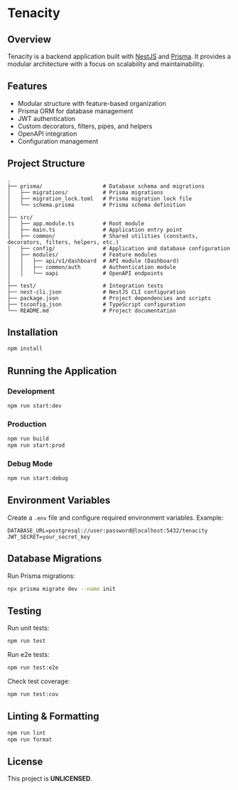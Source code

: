 # Tenacity

## Overview

Tenacity is a backend application built with [NestJS](https://nestjs.com/) and [Prisma](https://www.prisma.io/). It provides a modular architecture with a focus on scalability and maintainability.

## Features

- Modular structure with feature-based organization
- Prisma ORM for database management
- JWT authentication
- Custom decorators, filters, pipes, and helpers
- OpenAPI integration
- Configuration management

## Project Structure

```
.
├── prisma/                   # Database schema and migrations
│   ├── migrations/           # Prisma migrations
│   ├── migration_lock.toml   # Prisma migration lock file
│   └── schema.prisma         # Prisma schema definition
│
├── src/
│   ├── app.module.ts         # Root module
│   ├── main.ts               # Application entry point
│   ├── common/               # Shared utilities (constants, decorators, filters, helpers, etc.)
│   ├── config/               # Application and database configuration
│   ├── modules/              # Feature modules
│   │   ├── api/v1/dashboard  # API module (Dashboard)
│   │   ├── common/auth       # Authentication module
│   │   └── oapi              # OpenAPI endpoints
│
├── test/                     # Integration tests
├── nest-cli.json             # NestJS CLI configuration
├── package.json              # Project dependencies and scripts
├── tsconfig.json             # TypeScript configuration
└── README.md                 # Project documentation
```

## Installation

```sh
npm install
```

## Running the Application

### Development

```sh
npm run start:dev
```

### Production

```sh
npm run build
npm run start:prod
```

### Debug Mode

```sh
npm run start:debug
```

## Environment Variables

Create a `.env` file and configure required environment variables. Example:

```
DATABASE_URL=postgresql://user:password@localhost:5432/tenacity
JWT_SECRET=your_secret_key
```

## Database Migrations

Run Prisma migrations:

```sh
npx prisma migrate dev --name init
```

## Testing

Run unit tests:

```sh
npm run test
```

Run e2e tests:

```sh
npm run test:e2e
```

Check test coverage:

```sh
npm run test:cov
```

## Linting & Formatting

```sh
npm run lint
npm run format
```

## License

This project is **UNLICENSED**.
